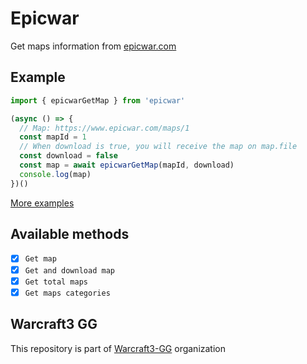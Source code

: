 # Epicwar

Get maps information from [epicwar.com](http://epicwar.com)

## Example
```ts
import { epicwarGetMap } from 'epicwar'

(async () => {
  // Map: https://www.epicwar.com/maps/1
  const mapId = 1
  // When download is true, you will receive the map on map.file
  const download = false
  const map = await epicwarGetMap(mapId, download)
  console.log(map)
})()
```
[More examples](https://github.com/Warcraft3-GG/epicwar-download-maps/tree/master/examples)

## Available methods
- [x] `Get map`
- [x] `Get and download map`
- [x] `Get total maps`
- [x] `Get maps categories`

## Warcraft3 GG
This repository is part of [Warcraft3-GG](https://github.com/Warcraft3-GG) organization
